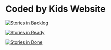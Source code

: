 # Coded by Kids Website

[![Stories in Backlog](https://badge.waffle.io/codedbykids/site.png?label=backlog&title=Backlog)](https://waffle.io/codedbykids/site)

[![Stories in Ready](https://badge.waffle.io/codedbykids/site.png?label=ready&title=Ready)](https://waffle.io/codedbykids/site)

[![Stories in Done](https://badge.waffle.io/codedbykids/site.png?label=done&title=Done)](https://waffle.io/codedbykids/site)
